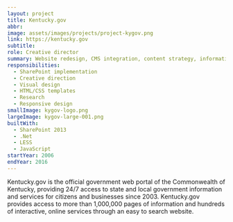 ```yaml
---
layout: project
title: Kentucky.gov
abbr:
image: assets/images/projects/project-kygov.png
link: https://kentucky.gov
subtitle:
role: Creative director
summary: Website redesign, CMS integration, content strategy, information architecture, development
responsibilities:
  - SharePoint implementation
  - Creative direction
  - Visual design
  - HTML/CSS templates
  - Research
  - Responsive design
smallImage: kygov-logo.png
largeImage: kygov-large-001.png
builtWith:
  - SharePoint 2013
  - .Net
  - LESS
  - JavaScript
startYear: 2006
endYear: 2016
---
```


Kentucky.gov is the official government web portal of the C​ommonwealth of Kentucky​, providing 24/7 access to state and local governmen​t information and services for citizens and businesses since 2003. Kentucky.gov provides access to more than 1,000,000 pages of information and hundreds of interactive, online services​ through an easy to search website.
